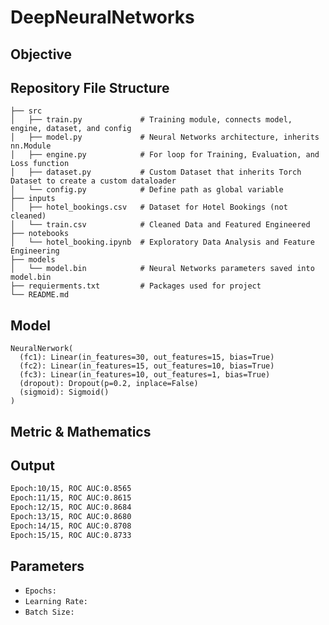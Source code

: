 # DeepNeuralNetworks

## Objective


## Repository File Structure
    ├── src          
    │   ├── train.py             # Training module, connects model, engine, dataset, and config
    │   ├── model.py             # Neural Networks architecture, inherits nn.Module
    │   ├── engine.py            # For loop for Training, Evaluation, and Loss function 
    │   ├── dataset.py           # Custom Dataset that inherits Torch Dataset to create a custom dataloader
    │   └── config.py            # Define path as global variable
    ├── inputs
    │   ├── hotel_bookings.csv   # Dataset for Hotel Bookings (not cleaned)
    │   └── train.csv            # Cleaned Data and Featured Engineered 
    ├── notebooks
    │   └── hotel_booking.ipynb  # Exploratory Data Analysis and Feature Engineering
    ├── models
    │   └── model.bin            # Neural Networks parameters saved into model.bin 
    ├── requierments.txt         # Packages used for project
    └── README.md

## Model
```
NeuralNerwork(
  (fc1): Linear(in_features=30, out_features=15, bias=True)
  (fc2): Linear(in_features=15, out_features=10, bias=True)
  (fc3): Linear(in_features=10, out_features=1, bias=True)
  (dropout): Dropout(p=0.2, inplace=False)
  (sigmoid): Sigmoid()
)
```  

## Metric & Mathematics


## Output
```bash
Epoch:10/15, ROC AUC:0.8565
Epoch:11/15, ROC AUC:0.8615
Epoch:12/15, ROC AUC:0.8684
Epoch:13/15, ROC AUC:0.8680
Epoch:14/15, ROC AUC:0.8708
Epoch:15/15, ROC AUC:0.8733
```


## Parameters
- `Epochs:` 
- `Learning Rate:`
- `Batch Size:`
